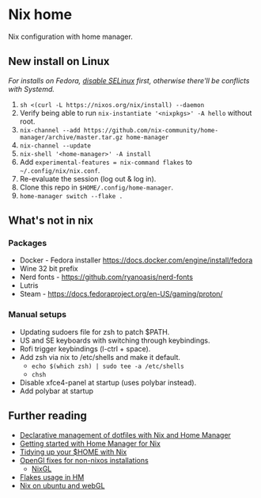 # Nix home

Nix configuration with home manager.

## New install on Linux

_For installs on Fedora, [disable SELinux](https://docs.fedoraproject.org/en-US/quick-docs/selinux-changing-states-and-modes/#_disabling_selinux) first, otherwise there'll be conflicts with Systemd._

1. `sh <(curl -L https://nixos.org/nix/install) --daemon`
2. Verify being able to run `nix-instantiate '<nixpkgs>' -A hello` without root.
3. `nix-channel --add https://github.com/nix-community/home-manager/archive/master.tar.gz home-manager`
4. `nix-channel --update`
5. `nix-shell '<home-manager>' -A install`
6. Add `experimental-features = nix-command flakes` to `~/.config/nix/nix.conf`.
7. Re-evaluate the session (log out & log in).
8. Clone this repo in `$HOME/.config/home-manager`.
9. `home-manager switch --flake .`

## What's not in nix

### Packages

* Docker - Fedora installer https://docs.docker.com/engine/install/fedora
* Wine 32 bit prefix
* Nerd fonts - https://github.com/ryanoasis/nerd-fonts
* Lutris
* Steam - https://docs.fedoraproject.org/en-US/gaming/proton/

### Manual setups

* Updating sudoers file for zsh to patch $PATH.
* US and SE keyboards with switching through keybindings.
* Rofi trigger keybindings (l-ctrl + space).
* Add zsh via nix to /etc/shells and make it default.
    - `echo $(which zsh) | sudo tee -a /etc/shells`
    - `chsh`
* Disable xfce4-panel at startup (uses polybar instead).
* Add polybar at startup

## Further reading

* [Declarative management of dotfiles with Nix and Home Manager](https://www.bekk.christmas/post/2021/16/dotfiles-with-nix-and-home-manager)
* [Getting started with Home Manager for Nix](http://ghedam.at/24353/tutorial-getting-started-with-home-manager-for-nix)
* [Tidying up your $HOME with Nix](https://juliu.is/tidying-your-home-with-nix)
* [OpenGl fixes for non-nixos installations](https://pmiddend.github.io/posts/nixgl-on-ubuntu)
    * [NixGL](https://github.com/guibou/nixGL)
* [Flakes usage in HM](https://dee.underscore.world/blog/home-manager-flakes)
* [Nix on ubuntu and webGL](https://cosarara.me/blog/entry/18)
